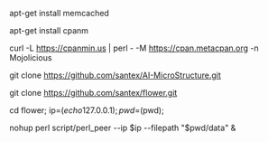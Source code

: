 

apt-get install memcached

apt-get install cpanm

curl -L https://cpanmin.us | perl - -M https://cpan.metacpan.org -n Mojolicious

git clone https://github.com/santex/AI-MicroStructure.git

git clone https://github.com/santex/flower.git


cd flower;
ip=$(echo 127.0.0.1); 
pwd=$(pwd);   

nohup  perl script/perl_peer --ip $ip --filepath "$pwd/data" &
